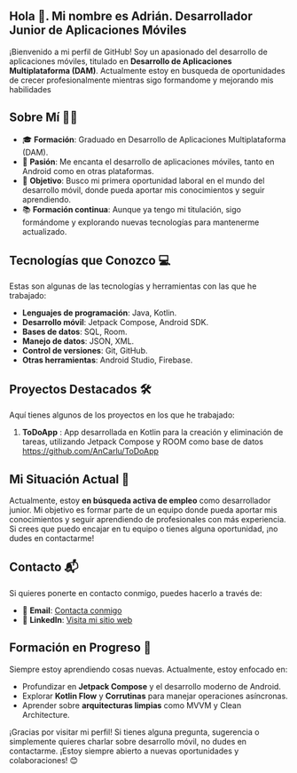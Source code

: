 ## Hola 👋. Mi nombre es Adrián. Desarrollador Junior de Aplicaciones Móviles
¡Bienvenido a mi perfil de GitHub! Soy un apasionado del desarrollo de aplicaciones móviles, titulado en **Desarrollo de Aplicaciones Multiplataforma (DAM)**. Actualmente estoy en busqueda de oportunidades de crecer profesionalmente mientras sigo formandome y mejorando mis habilidades

## Sobre Mí 🧑‍💻

- 🎓 **Formación**: Graduado en Desarrollo de Aplicaciones Multiplataforma (DAM).
- 📱 **Pasión**: Me encanta el desarrollo de aplicaciones móviles, tanto en Android como en otras plataformas.
- 🚀 **Objetivo**: Busco mi primera oportunidad laboral en el mundo del desarrollo móvil, donde pueda aportar mis conocimientos y seguir aprendiendo.
- 📚 **Formación continua**: Aunque ya tengo mi titulación, sigo formándome y explorando nuevas tecnologías para mantenerme actualizado.

## Tecnologías que Conozco 💻

Estas son algunas de las tecnologías y herramientas con las que he trabajado:

- **Lenguajes de programación**: Java, Kotlin.
- **Desarrollo móvil**: Jetpack Compose, Android SDK.
- **Bases de datos**: SQL, Room.
- **Manejo de datos**: JSON, XML.
- **Control de versiones**: Git, GitHub.
- **Otras herramientas**: Android Studio, Firebase.

## Proyectos Destacados 🛠️

Aquí tienes algunos de los proyectos en los que he trabajado:
1. **ToDoApp** : App desarrollada en Kotlin para la creación y eliminación de tareas, utilizando Jetpack Compose y ROOM como base de datos https://github.com/AnCarlu/ToDoApp

## Mi Situación Actual 🧐

Actualmente, estoy **en búsqueda activa de empleo** como desarrollador junior. Mi objetivo es formar parte de un equipo donde pueda aportar mis conocimientos y seguir aprendiendo de profesionales con más experiencia. Si crees que puedo encajar en tu equipo o tienes alguna oportunidad, ¡no dudes en contactarme!

## Contacto 📬

Si quieres ponerte en contacto conmigo, puedes hacerlo a través de:

- 📧 **Email**: [Contacta conmigo](mailto:adriancarrerolucha93@gmail.com)
- 💼 **LinkedIn**: [Visita mi sitio web](https://www.linkedin.com/in/adrian-carrero-lucha-a9b8b8177/)

## Formación en Progreso 📖

Siempre estoy aprendiendo cosas nuevas. Actualmente, estoy enfocado en:

- Profundizar en **Jetpack Compose** y el desarrollo moderno de Android.
- Explorar **Kotlin Flow** y **Corrutinas** para manejar operaciones asíncronas.
- Aprender sobre **arquitecturas limpias** como MVVM y Clean Architecture.

¡Gracias por visitar mi perfil! Si tienes alguna pregunta, sugerencia o simplemente quieres charlar sobre desarrollo móvil, no dudes en contactarme. ¡Estoy siempre abierto a nuevas oportunidades y colaboraciones! 😊
